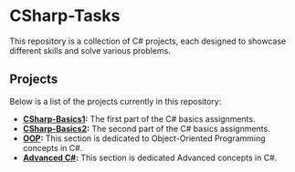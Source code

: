 # CSharp-Tasks

This repository is a collection of C# projects, each designed to showcase different skills and solve various problems.

## Projects

Below is a list of the projects currently in this repository:

- **[CSharp-Basics1](./CSharp-Basics/CSharp-Basics1/README.md):** The first part of the C# basics assignments.
- **[CSharp-Basics2](./CSharp-Basics/CSharp-Basics2/README.md):** The second part of the C# basics assignments.
- **[OOP](./OOP/README.md):** This section is dedicated to Object-Oriented Programming concepts in C#.
- **[Advanced C#](./AdvancedC#/README.md):** This section is dedicated Advanced concepts in C#.